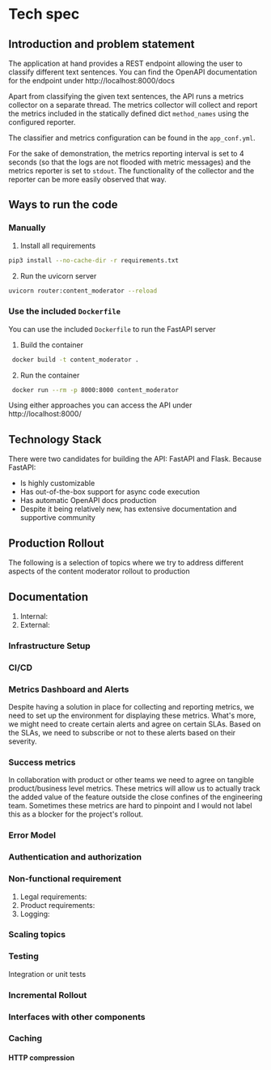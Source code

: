 #  Tech spec
## Introduction and problem statement
The application at hand provides a REST endpoint allowing the user to
classify different text sentences. You can find the OpenAPI documentation for the endpoint under http://localhost:8000/docs

Apart from classifying the given text sentences, the API runs a metrics collector on a 
separate thread. The metrics collector will collect and report the metrics included in the statically defined dict `method_names`
using the configured reporter.

The classifier and metrics configuration can be found in the `app_conf.yml`.

For the sake of demonstration, the metrics reporting interval is set to 4 seconds (so that the logs are not flooded with metric messages) and the
metrics reporter is set to `stdout`. The functionality of the collector and the reporter can be more easily observed
that way.

## Ways to run the code
### Manually
1. Install all requirements
```bash
pip3 install --no-cache-dir -r requirements.txt
```
2. Run the uvicorn server
```bash
uvicorn router:content_moderator --reload
```

### Use the included `Dockerfile`
You can use the included `Dockerfile` to run the FastAPI server
1. Build the container
```bash
 docker build -t content_moderator . 
```
2. Run the container
```bash
 docker run --rm -p 8000:8000 content_moderator
```

Using either approaches you can access the API under http://localhost:8000/

## Technology Stack
There were two candidates for building the API: FastAPI and Flask. Because FastAPI:
- Is highly customizable
- Has out-of-the-box support for async code execution
- Has automatic OpenAPI docs production
- Despite it being relatively new, has extensive documentation and supportive community

## Production Rollout
The following is a selection of topics where we try to address different aspects of the content moderator 
rollout to production

## Documentation
1. Internal:
2. External:

### Infrastructure Setup

### CI/CD
### Metrics Dashboard and Alerts
Despite having a solution in place for collecting and reporting metrics, we need to set up
the environment for displaying these metrics. What's more, we might need to create certain alerts
and agree on certain SLAs. Based on the SLAs, we need to subscribe or not to these alerts based on 
their severity.

### Success metrics
In collaboration with product or other teams we need to agree on tangible product/business level metrics.
These metrics will allow us to actually track the added value of the feature outside the close confines of
the engineering team. Sometimes these metrics are hard to pinpoint and I would not label this as a blocker
for the project's rollout.

### Error Model

### Authentication and authorization

### Non-functional requirement
1. Legal requirements:
2. Product requirements:
3. Logging:

### Scaling topics

### Testing
Integration or unit tests

### Incremental Rollout


### Interfaces with other components
### Caching
#### HTTP compression


